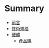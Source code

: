 # Summary

* [前言](README.md)
* [技術規格](specficationmd.md)
* [硬體](docs/hardware.md)
    * [產品線](docs/products.md)

